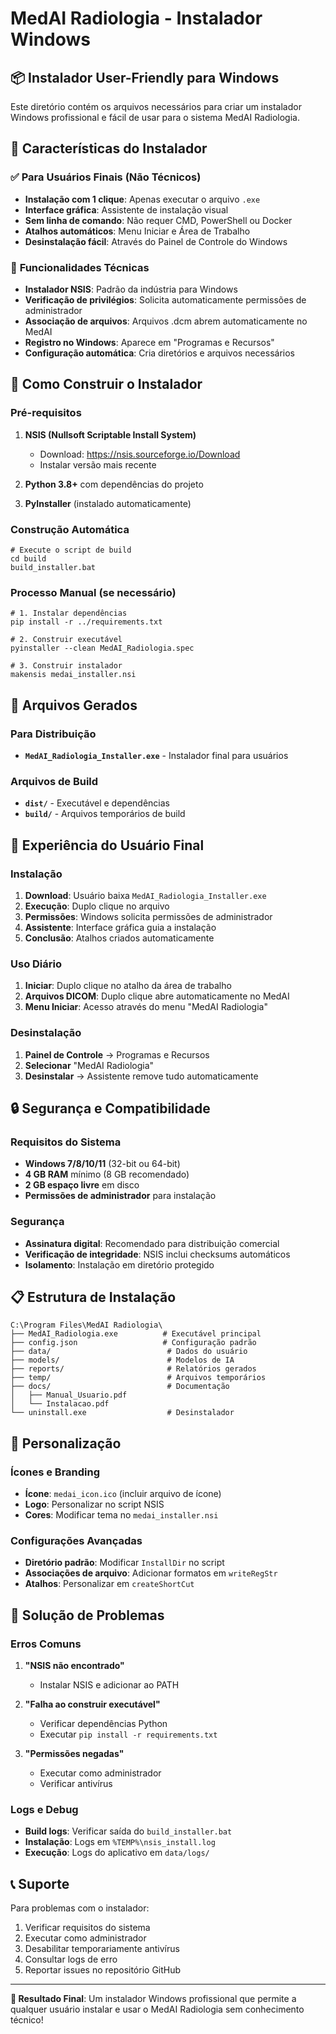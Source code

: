 # MedAI Radiologia - Instalador Windows

## 📦 Instalador User-Friendly para Windows

Este diretório contém os arquivos necessários para criar um instalador Windows profissional e fácil de usar para o sistema MedAI Radiologia.

## 🎯 Características do Instalador

### ✅ **Para Usuários Finais (Não Técnicos)**
- **Instalação com 1 clique**: Apenas executar o arquivo `.exe`
- **Interface gráfica**: Assistente de instalação visual
- **Sem linha de comando**: Não requer CMD, PowerShell ou Docker
- **Atalhos automáticos**: Menu Iniciar e Área de Trabalho
- **Desinstalação fácil**: Através do Painel de Controle do Windows

### 🔧 **Funcionalidades Técnicas**
- **Instalador NSIS**: Padrão da indústria para Windows
- **Verificação de privilégios**: Solicita automaticamente permissões de administrador
- **Associação de arquivos**: Arquivos .dcm abrem automaticamente no MedAI
- **Registro no Windows**: Aparece em "Programas e Recursos"
- **Configuração automática**: Cria diretórios e arquivos necessários

## 🚀 Como Construir o Instalador

### Pré-requisitos
1. **NSIS (Nullsoft Scriptable Install System)**
   - Download: https://nsis.sourceforge.io/Download
   - Instalar versão mais recente

2. **Python 3.8+** com dependências do projeto
3. **PyInstaller** (instalado automaticamente)

### Construção Automática
```batch
# Execute o script de build
cd build
build_installer.bat
```

### Processo Manual (se necessário)
```batch
# 1. Instalar dependências
pip install -r ../requirements.txt

# 2. Construir executável
pyinstaller --clean MedAI_Radiologia.spec

# 3. Construir instalador
makensis medai_installer.nsi
```

## 📁 Arquivos Gerados

### Para Distribuição
- **`MedAI_Radiologia_Installer.exe`** - Instalador final para usuários

### Arquivos de Build
- **`dist/`** - Executável e dependências
- **`build/`** - Arquivos temporários de build

## 🎯 Experiência do Usuário Final

### Instalação
1. **Download**: Usuário baixa `MedAI_Radiologia_Installer.exe`
2. **Execução**: Duplo clique no arquivo
3. **Permissões**: Windows solicita permissões de administrador
4. **Assistente**: Interface gráfica guia a instalação
5. **Conclusão**: Atalhos criados automaticamente

### Uso Diário
1. **Iniciar**: Duplo clique no atalho da área de trabalho
2. **Arquivos DICOM**: Duplo clique abre automaticamente no MedAI
3. **Menu Iniciar**: Acesso através do menu "MedAI Radiologia"

### Desinstalação
1. **Painel de Controle** → Programas e Recursos
2. **Selecionar** "MedAI Radiologia"
3. **Desinstalar** → Assistente remove tudo automaticamente

## 🔒 Segurança e Compatibilidade

### Requisitos do Sistema
- **Windows 7/8/10/11** (32-bit ou 64-bit)
- **4 GB RAM** mínimo (8 GB recomendado)
- **2 GB espaço livre** em disco
- **Permissões de administrador** para instalação

### Segurança
- **Assinatura digital**: Recomendado para distribuição comercial
- **Verificação de integridade**: NSIS inclui checksums automáticos
- **Isolamento**: Instalação em diretório protegido

## 📋 Estrutura de Instalação

```
C:\Program Files\MedAI Radiologia\
├── MedAI_Radiologia.exe          # Executável principal
├── config.json                   # Configuração padrão
├── data/                          # Dados do usuário
├── models/                        # Modelos de IA
├── reports/                       # Relatórios gerados
├── temp/                          # Arquivos temporários
├── docs/                          # Documentação
│   ├── Manual_Usuario.pdf
│   └── Instalacao.pdf
└── uninstall.exe                  # Desinstalador
```

## 🎨 Personalização

### Ícones e Branding
- **Ícone**: `medai_icon.ico` (incluir arquivo de ícone)
- **Logo**: Personalizar no script NSIS
- **Cores**: Modificar tema no `medai_installer.nsi`

### Configurações Avançadas
- **Diretório padrão**: Modificar `InstallDir` no script
- **Associações de arquivo**: Adicionar formatos em `writeRegStr`
- **Atalhos**: Personalizar em `createShortCut`

## 🐛 Solução de Problemas

### Erros Comuns
1. **"NSIS não encontrado"**
   - Instalar NSIS e adicionar ao PATH

2. **"Falha ao construir executável"**
   - Verificar dependências Python
   - Executar `pip install -r requirements.txt`

3. **"Permissões negadas"**
   - Executar como administrador
   - Verificar antivírus

### Logs e Debug
- **Build logs**: Verificar saída do `build_installer.bat`
- **Instalação**: Logs em `%TEMP%\nsis_install.log`
- **Execução**: Logs do aplicativo em `data/logs/`

## 📞 Suporte

Para problemas com o instalador:
1. Verificar requisitos do sistema
2. Executar como administrador
3. Desabilitar temporariamente antivírus
4. Consultar logs de erro
5. Reportar issues no repositório GitHub

---

**🎉 Resultado Final**: Um instalador Windows profissional que permite a qualquer usuário instalar e usar o MedAI Radiologia sem conhecimento técnico!
